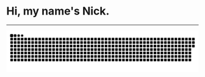 
# Hi, my name's Nick.

---

<p align="center">
 <img width="600" src="assets/github-snake.svg" alt="snake"/>
</p>
